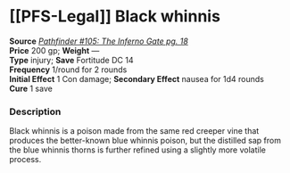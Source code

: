 # [[PFS-Legal]] Black whinnis

**Source** [_Pathfinder #105: The Inferno Gate pg. 18_](http://paizo.com/products/btpy9jb9?Pathfinder-Adventure-Path-105-The-Inferno-Gate)  
**Price** 200 gp; **Weight** —  
**Type** injury; **Save** Fortitude DC 14  
**Frequency** 1/round for 2 rounds  
**Initial Effect** 1 Con damage; **Secondary Effect** nausea for 1d4 rounds  
**Cure** 1 save

### Description

Black whinnis is a poison made from the same red creeper vine that produces the better-known blue whinnis poison, but the distilled sap from the blue whinnis thorns is further refined using a slightly more volatile process.
